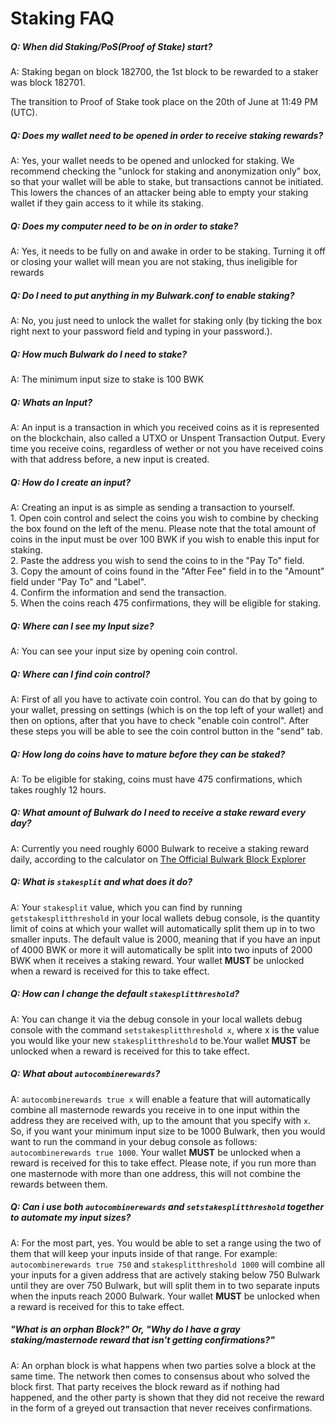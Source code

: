 # Staking FAQ

##### Q: When did Staking/PoS(Proof of Stake) start?

A: Staking began on block 182700, the 1st block to be rewarded to a staker was block 182701.

The transition to Proof of Stake took place on the 20th of June at 11:49 PM (UTC).

##### Q: Does my wallet need to be opened in order to receive staking rewards?

A: Yes, your wallet needs to be opened and unlocked for staking. We recommend checking the "unlock for staking and anonymization only" box, so that your wallet will be able to stake, but transactions cannot be initiated. This lowers the chances of an attacker being able to empty your staking wallet if they gain access to it while its staking.

##### Q: Does my computer need to be on in order to stake?

A: Yes, it needs to be fully on and awake in order to be staking. Turning it off or closing your wallet will mean you are not staking, thus ineligible for rewards

##### Q: Do I need to put anything in my Bulwark.conf to enable staking?

A: No, you just need to unlock the wallet for staking only (by ticking the box right next to your password field and typing in your password.).

##### Q: How much Bulwark do I need to stake?

A: The minimum input size to stake is 100 BWK

##### Q: Whats an Input?

A: An input is a transaction in which you received coins as it is represented on the blockchain, also called a UTXO or Unspent Transaction Output. Every time you receive coins, regardless of wether or not you have received coins with that address before, a new input is created.

##### Q: How do I create an input?

A: Creating an input is as simple as sending a transaction to yourself.  
    1. Open coin control and select the coins you wish to combine by checking the box found on the left of the menu. Please note that the total amount of coins in the input must be over 100 BWK if you wish to enable this input for staking.  
    2. Paste the address you wish to send the coins to in the "Pay To" field.  
    3. Copy the amount of coins found in the "After Fee" field in to the "Amount" field under "Pay To" and "Label".  
    4. Confirm the information and send the transaction.  
    5. When the coins reach 475 confirmations, they will be eligible for staking.  

##### Q: Where can I see my Input size?

A: You can see your input size by opening coin control.

##### Q: Where can I find coin control?

A: First of all you have to activate coin control. You can do that by going to your wallet, pressing on settings (which is on the top left of your wallet) and then on options, after that you have to check "enable coin control". After these steps you will be able to see the coin control button in the "send" tab.

##### Q: How long do coins have to mature before they can be staked?

A: To be eligible for staking, coins must have 475 confirmations, which takes roughly 12 hours.

##### Q: What amount of Bulwark do I need to receive a stake reward every day?

A: Currently you need roughly 6000 Bulwark to receive a staking reward daily, according to the calculator on [The Official Bulwark Block Explorer](https://explorer.bulwarkcrypto.com) 

##### Q: What is `stakesplit` and what does it do?

A: Your `stakesplit` value, which you can find by running `getstakesplitthreshold` in your local wallets debug console, is the quantity limit of coins at which your wallet will automatically split them up in to two smaller inputs. The default value is 2000, meaning that if you have an input of 4000 BWK or more it will automatically be split into two inputs of 2000 BWK when it receives a staking reward. Your wallet **MUST** be unlocked when a reward is received for this to take effect.

##### Q: How can I change the default `stakesplitthreshold`?

A: You can change it via the debug console in your local wallets debug console with the command `setstakesplitthreshold x`, where x is the value you would like your new `stakesplitthreshold` to be.Your wallet **MUST** be unlocked when a reward is received for this to take effect.

##### Q: What about `autocombinerewards`?

A: `autocombinerewards true x` will enable a feature that will automatically combine all masternode rewards you receive in to one input within the address they are received with, up to the amount that you specify with `x`. So, if you want your minimum input size to be 1000 Bulwark, then you would want to run the command in your debug console as follows: `autocombinerewards true 1000`. Your wallet **MUST** be unlocked when a reward is received for this to take effect. Please note, if you run more than one masternode with more than one address, this will not combine the rewards between them.

##### Q: Can i use both `autocombinerewards` and `setstakesplitthreshold` together to automate my input sizes?

A: For the most part, yes. You would be able to set a range using the two of them that will keep your inputs inside of that range.
For example: `autocombinerewards true 750` and `stakesplitthreshold 1000` will combine all your inputs for a given address that are actively staking below 750 Bulwark until they are over 750 Bulwark, but will split them in to two separate inputs when the inputs reach 2000 Bulwark. Your wallet **MUST** be unlocked when a reward is received for this to take effect.

##### "What is an orphan Block?" Or, "Why do I have a gray staking/masternode reward that isn't getting confirmations?"

A: An orphan block is what happens when two parties solve a block at the same time. The network then comes to consensus about who solved the block first. That party receives the block reward as if nothing had happened, and the other party is shown that they did not receive the reward in the form of a greyed out transaction that never receives confirmations.
